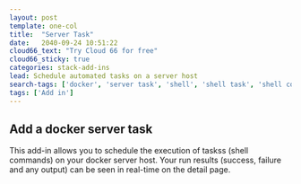 ```yaml
---
layout: post
template: one-col
title:  "Server Task"
date:   2040-09-24 10:51:22
cloud66_text: "Try Cloud 66 for free"
cloud66_sticky: true
categories: stack-add-ins
lead: Schedule automated tasks on a server host
search-tags: ['docker', 'server task', 'shell', 'shell task', 'shell command']
tags: ['Add in']
---
```


## Add a docker server task

This add-in allows you to schedule the execution of taskss (shell commands) on your docker server host. Your run results (success, failure and any output) can be seen in real-time on the detail page.